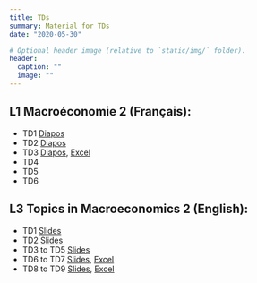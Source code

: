 ```yaml
---
title: TDs
summary: Material for TDs
date: "2020-05-30"

# Optional header image (relative to `static/img/` folder).
header:
  caption: ""
  image: ""
---
```


## L1 Macroéconomie 2 (Français):
- TD1 [Diapos](/teaching/M2_TD1.pdf)
- TD2 [Diapos](/teaching/M2_TD2.pdf)
- TD3 [Diapos](/teaching/M2_TD3.pdf), [Excel](/teaching/M2_TD3.xlsx)
- TD4
- TD5
- TD6

## L3 Topics in Macroeconomics 2 (English):
- TD1 [Slides](/teaching/TM2_TD1.pdf)
- TD2 [Slides](/teaching/TM2_TD2.pdf)
- TD3 to TD5 [Slides](/teaching/TM2_TD3-5.pdf)
- TD6 to TD7 [Slides](/teaching/TM2_TD6.pdf), [Excel](/teaching/TM2_TD6.xlsx)
- TD8 to TD9 [Slides](/teaching/TM2_TD8.pdf), [Excel](/teaching/TM2_TD8.xlsx)
